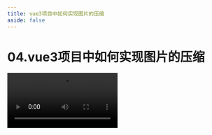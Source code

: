 ```yaml
---
title: vue3项目中如何实现图片的压缩
aside: false
---
```


# 04.vue3项目中如何实现图片的压缩

<video autoplay src="http://qn.chinavanes.com/tech/04.vue3项目中如何实现图片的压缩.mp4" controls controlsList="nodownload" width="50%"/>

